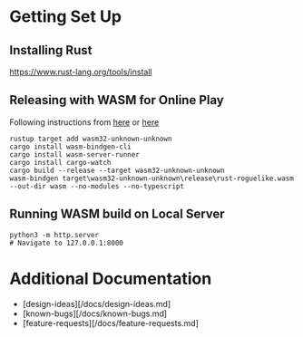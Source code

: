 # Getting Set Up
## Installing Rust
https://www.rust-lang.org/tools/install

## Releasing with WASM for Online Play
Following instructions from [here](https://bfnightly.bracketproductions.com/rustbook/webbuild.html)
 or [here](https://johanhelsing.studio/posts/extreme-bevy)

```
rustup target add wasm32-unknown-unknown
cargo install wasm-bindgen-cli
cargo install wasm-server-runner
cargo install cargo-watch
cargo build --release --target wasm32-unknown-unknown
wasm-bindgen target\wasm32-unknown-unknown\release\rust-roguelike.wasm --out-dir wasm --no-modules --no-typescript
```

## Running WASM build on Local Server

```
python3 -m http.server
# Navigate to 127.0.0.1:8000
```

# Additional Documentation
* [design-ideas][/docs/design-ideas.md]
* [known-bugs][/docs/known-bugs.md]
* [feature-requests][/docs/feature-requests.md]
